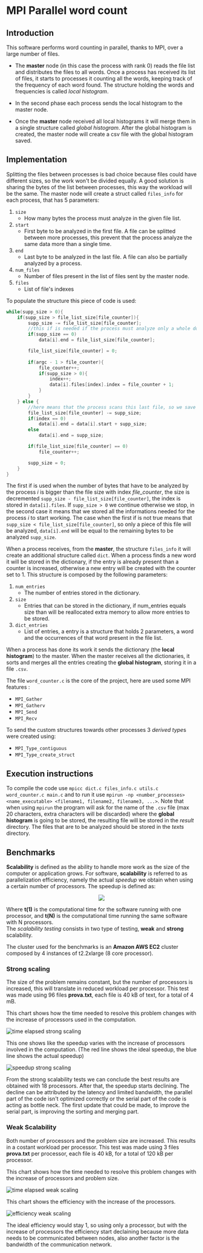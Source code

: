 # MPI Parallel word count
## Introduction

This software performs word counting in parallel, thanks to MPI, over a large number of files.

- The **master** node (in this case the process with rank 0) reads the file list and distributes the files to all words. Once a process has received its list of files, it starts to processes it counting all the words, keeping track of the frequency of each word found. The structure holding the words and frequencies is called *local histogram*.

- In the second phase each process sends the local histogram to the master node.

- Once the **master** node received all local histograms it will merge them in a single structure called *global histogram*. After the global histogram is created, the master node will create a csv file with the global histogram saved.

## Implementation

Splitting the files between processes is bad choice because files could have different sizes, so the work won't be divided equally. A good solution is sharing the bytes of the list between processes, this way the workload will be the same. The master node will create a struct called ```files_info``` for each process, that has 5 parameters: 

1. ```size```
    - How many bytes the process must analyze in the given file list.
2. ```start```
    - First byte to be analyzed in the first file. A file can be splitted between more processes, this prevent that the process analyze the same data more than a single time.
3. ```end```
    - Last byte to be analyzed in the last file. A file can also be partially analyzed by a process.
4. ```num_files```
    - Number of files present in the list of files sent by the master node.
5. ```files```
    - List of file's indexes

To populate the structure this piece of code is used: 

```C
while(supp_size > 0){
    if(supp_size > file_list_size[file_counter]){
        supp_size -= file_list_size[file_counter];
        //this if is needed if the process must analyze only a whole document, otherwise overflow.
        if(supp_size == 0)  
            data[i].end = file_list_size[file_counter];

        file_list_size[file_counter] = 0;
        
        if(argc - 1 > file_counter){
            file_counter++;
            if(supp_size > 0){
                index++;
                data[i].files[index].index = file_counter + 1;
            }
        }
    } else {
        //here means that the process scans this last file, so we save the last bytes to be analyzed
        file_list_size[file_counter] -= supp_size;
        if(index == 0)
            data[i].end = data[i].start + supp_size;
        else 
            data[i].end = supp_size;

        if(file_list_size[file_counter] == 0)
            file_counter++;

        supp_size = 0;
    }
}
```
The first if is used when the number of bytes that have to be analyzed by the process *i* is bigger than the file size with index *file_counter*, the size is decremented ```supp_size - file_list_size[file_counter]```, the index is stored in ```data[i].files```. If ```supp_size > 0``` we continue otherwise we stop, in the second case it means that we stored all the informations needed for the process *i* to start working. The case when the first if is not true means that ```supp_size < file_list_size[file_counter]```, so only a piece of this file will be analyzed, ```data[i].end``` will be equal to the remaining bytes to be analyzed ```supp_size```.

When a process receives, from the **master**, the structure ```files_info``` it will create an additional structure called ```dict```. When a process finds a new word it will be stored in the dictionary, if the entry is already present than a counter is increased, otherwise a new entry will be created with the counter set to 1. This structure is composed by the following parameters:

1. ```num_entries```
    - The number of entries stored in the dictionary.
2. ```size```
    - Entries that can be stored in the dictionary, if num_entries equals size than will be reallocated extra memory to allow more entries to be stored.
3. ```dict_entries```
    - List of entries, a entry is a structure that holds 2 parameters, a word and the occurrences of that word present in the file list.

When a process has done its work it sends the dictionary (the **local histogram**) to the master. When the master receives all the dictionaries, it sorts and merges all the entries creating the **global histogram**, storing it in a file ```.csv```.

The file ```word_counter.c``` is the core of the project, here are used some MPI features :

- ```MPI_Gather```
- ```MPI_Gatherv```
- ```MPI_Send```
- ```MPI_Recv```  

To send the custom structures towards other processes 3 *derived type*s were created using:

- ```MPI_Type_contiguous```
- ```MPI_Type_create_struct```

## Execution instructions

To compile the code use ```mpicc dict.c files_info.c utils.c word_counter.c main.c``` and to run it use ```mpirun -np <number_processes> <name_executable> <filename1, filename2, filename3, ...>```. Note that when using ```mpirun``` the program will ask for the name of the ```.csv``` file (max 20 characters, extra characters will be discarded) where the **global histogram** is going to be stored, the resulting file will be stored in the *result* directory. The files that are to be analyzed should be stored in the *texts* directory.

## Benchmarks

**Scalability** is defined as the ability to handle more work as the size of the computer or application grows. For software, **scalability** is referred to as parallelization efficiency, namely the actual *speedup* we obtain when using a certain number of processors. The speedup is defined as:

<p align="center">
    <img src ="https://wikimedia.org/api/rest_v1/media/math/render/svg/0b44fa6048f6d42f47aa7c5b3ddc981b95507b86">
</p>

Where **t(1)** is the computational time for the software running with one processor, and **t(N)** is the computational time running the same software with N processors.  
The *scalability testing* consists in two type of testing, **weak** and **strong** scalability. 

The cluster used for the benchmarks is an **Amazon AWS EC2** cluster composed by 4 instances of t2.2xlarge  (8 core processor). 

### Strong scaling

The size of the problem remains constant, but the number of processors is increased, this will translate in reduced workload per processor. This test was made using 96 files **prova.txt**, each file is 40 kB of text, for a total of 4 mB.

This chart shows how the time needed to resolve this problem changes with the increase of processors used in the computation.

![time elapsed strong scaling](images/strong_scalability.png)

This one shows like the speedup varies with the increase of processors involved in the computation. (The red line shows the ideal speedup, the blue line shows the actual speedup)

![speedup strong scaling](images/speedup.png)

From the strong scalability tests we can conclude the best results are obtained with 18 processors. After that, the speedup starts declining. The decline can be attributed by the latency and limited bandwidth, the parallel part of the code isn't optimized correctly or the serial part of the code is acting as bottle neck. The first update that could be made, to improve the serial part, is improving the sorting and merging part. 

### Weak Scalability

Both number of processors and the problem size are increased. This results in a costant workload per processor. This test was made using 3 files **prova.txt** per processor, each file is 40 kB, for a total of 120 kB per processor.

This chart shows how the time needed to resolve this problem changes with the increase of processors and problem size.

![time elapsed weak scaling](images/weak_scalability.png)

This chart shows the efficiency with the increase of the processors.

![efficiency weak scaling](images/efficiency.png)

The ideal efficiency would stay 1, so using only a processor, but with the increase of processors the efficiency start declaining because more data needs to be communicated between nodes, also another factor is the bandwidth of the communication network.